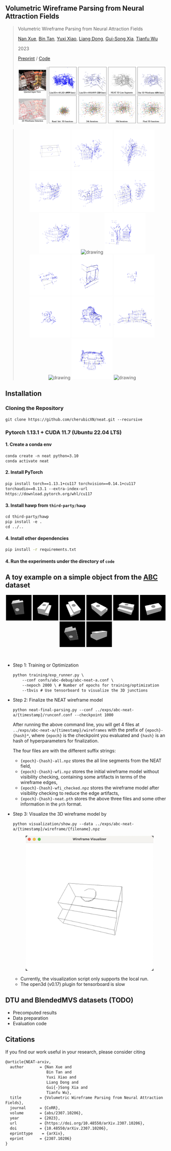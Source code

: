 ## Volumetric Wireframe Parsing from Neural Attraction Fields

> Volumetric Wireframe Parsing from Neural Attraction Fields
> 
> [Nan Xue](https://xuenan.net), [Bin Tan](https://icetttb.github.io), [Yuxi Xiao](https://henry123-boy.github.io), [Liang Dong](https://www.linkedin.com/in/liang-dong-4a435694), [Gui-Song Xia](https://scholar.google.com/citations?user=SAUCVsEAAAAJ&hl=en), [Tianfu Wu](https://research.ece.ncsu.edu/ivmcl)
> 
> 2023
>
> [Preprint](https://arxiv.org/abs/2307.10206) / [Code](https://github.com/cherubicXN/neat)
>
> <img src='docs/teaser-neat.png'/>
>

> <p align="center">
>    <img src="figures/abc-debug.gif" alt="drawing" width="128">
>    <img src="figures/dtu/16-neat-16-wf.gif" alt="drawing" width="128">
>    <img src="figures/dtu/17-neat-17-wf.gif" alt="drawing" width="128">
>    <img src="figures/dtu/18-neat-18-wf.gif" alt="drawing" width="128">
>    <img src="figures/dtu/19-neat-19-wf.gif" alt="drawing" width="128">
>    <img src="figures/dtu/21-neat-21-wf.gif" alt="drawing" width="128">
>    <img src="figures/dtu/22-neat-22-wf.gif" alt="drawing" width="128">
>    <img src="figures/dtu/23-neat-23-wf.gif" alt="drawing" width="128">
>    <img src="figures/dtu/24-neat-24-wf.gif" alt="drawing" width="128">
>    <img src="figures/dtu/37-neat-37-wf.gif" alt="drawing" width="128">
>    <img src="figures/dtu/40-neat-40-wf.gif" alt="drawing" width="128">
>    <img src="figures/dtu/65-neat-65-wf.gif" alt="drawing" width="128">
>    <img src="figures/dtu/105-neat-105-wf.gif" alt="drawing" width="128">
>    <img src="figures/bmvs/neat-9.gif" alt="drawing" width="128"/>
>    <img src="figures/bmvs/neat-11.gif" alt="drawing" width="128"/>
>    <img src="figures/bmvs/neat-13.gif" alt="drawing" width="128"/>
>    <img src="figures/bmvs/neat-14.gif" alt="drawing" width="128"/>
>    <img src="figures/bmvs/neat-15.gif" alt="drawing" width="128"/>
> </p>
## Installation 
### Cloning the Repository
```
git clone https://github.com/cherubicXN/neat.git --recursive
```
### Pytorch 1.13.1 + CUDA 11.7 (Ubuntu 22.04 LTS)
#### 1. Create a conda env
```
conda create -n neat python=3.10
conda activate neat
```
#### 2. Install PyTorch
```
pip install torch==1.13.1+cu117 torchvision==0.14.1+cu117 torchaudio==0.13.1 --extra-index-url https://download.pytorch.org/whl/cu117
```
#### 3. Install hawp from ``third-party/hawp``
```
cd third-party/hawp
pip install -e .
cd ../..
```

#### 4. Install other dependencies
```bash
pip install -r requirements.txt
```

#### 4. Run the experiments under the directory of ``code``

## A toy example on a simple object from the [ABC](https://deep-geometry.github.io/abc-dataset/) dataset
<p align="center">
<img src="data/abc/00075213/images/image_0000.png" alt="drawing" width="80"/>
<img src="data/abc/00075213/images/image_0010.png" alt="drawing" width="80"/>
<img src="data/abc/00075213/images/image_0020.png" alt="drawing" width="80"/>
<img src="data/abc/00075213/images/image_0030.png" alt="drawing" width="80"/>
<img src="data/abc/00075213/images/image_0040.png" alt="drawing" width="80"/>
<img src="data/abc/00075213/images/image_0050.png" alt="drawing" width="80"/>
<img src="data/abc/00075213/images/image_0060.png" alt="drawing" width="80"/>
<img src="data/abc/00075213/images/image_0080.png" alt="drawing" width="80"/>
</p>
 

- Step 1: Training or Optimization
    ```
    python training/exp_runner.py \
        --conf confs/abc-debug/abc-neat-a.conf \
        --nepoch 2000 \ # Number of epochs for training/optimization
        --tbvis # Use tensorboard to visualize the 3D junctions
    ```
- Step 2: Finalize the NEAT wireframe model
    ```
    python neat-final-parsing.py --conf ../exps/abc-neat-a/{timestamp}/runconf.conf --checkpoint 1000
    ```
    After running the above command line, you will get 4 files at ``../exps/abc-neat-a/{timestamp}/wireframes`` with the prefix of ``{epoch}-{hash}*``, where ``{epoch}`` is the checkpoint you evaluated and ``{hash}`` is an hash of hyperparameters for finalization. 

    The four files are with the different suffix strings:
    - ``{epoch}-{hash}-all.npz`` stores the all line segments from the NEAT field,
    - ``{epoch}-{hash}-wfi.npz`` stores the initial wireframe model without visibility checking, containing some artifacts in terms of the wireframe edges,
    - ``{epoch}-{hash}-wfi_checked.npz`` stores the wireframe model after visibility checking to reduce the edge artifacts,
    - ``{epoch}-{hash}-neat.pth`` stores the above three files and some other information in the ``pth`` format.

- Step 3: Visualize the 3D wireframe model by
    ```
    python visualization/show.py --data ../exps/abc-neat-a/{timestamp}/wireframe/{filename}.npz 
    ```
    <p align="center">
    <img src="docs/abc-debug.png" alt="drawing" width="400"/>
    </p>

    - Currently, the visualization script only supports the local run.
    - The open3d (v0.17) plugin for tensorboard is slow


## DTU and BlendedMVS datasets (TODO)
- Precomputed results
- Data preparation
- Evaluation code

## Citations
If you find our work useful in your research, please consider citing
```
@article{NEAT-arxiv,
  author       = {Nan Xue and
                  Bin Tan and
                  Yuxi Xiao and
                  Liang Dong and
                  Gui{-}Song Xia and
                  Tianfu Wu},
  title        = {Volumetric Wireframe Parsing from Neural Attraction Fields},
  journal      = {CoRR},
  volume       = {abs/2307.10206},
  year         = {2023},
  url          = {https://doi.org/10.48550/arXiv.2307.10206},
  doi          = {10.48550/arXiv.2307.10206},
  eprinttype    = {arXiv},
  eprint       = {2307.10206}
}
```
